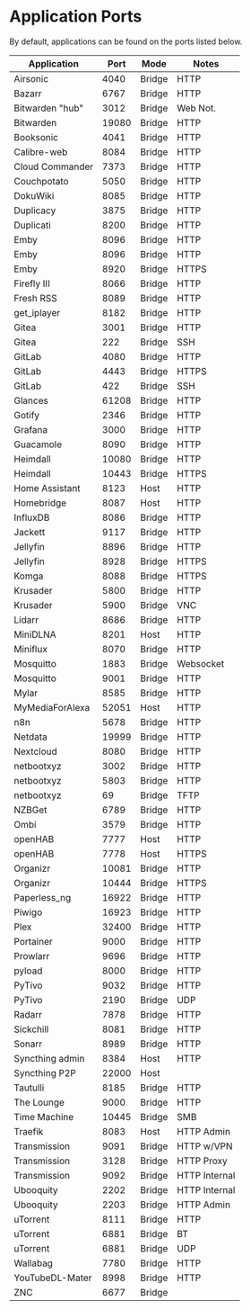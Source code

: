 # Application Ports

By default, applications can be found on the ports listed below.

| Application     | Port    | Mode    | Notes          |
|-----------------|---------|---------|----------------|
| Airsonic        | 4040    | Bridge  | HTTP           |
| Bazarr          | 6767    | Bridge  | HTTP           |
| Bitwarden "hub" | 3012    | Bridge  | Web Not.       |
| Bitwarden       | 19080   | Bridge  | HTTP           |
| Booksonic       | 4041    | Bridge  | HTTP           |
| Calibre-web     | 8084    | Bridge  | HTTP           |
| Cloud Commander | 7373    | Bridge  | HTTP           |
| Couchpotato     | 5050    | Bridge  | HTTP           |
| DokuWiki        | 8085    | Bridge  | HTTP           |
| Duplicacy       | 3875    | Bridge  | HTTP           |
| Duplicati       | 8200    | Bridge  | HTTP           |
| Emby            | 8096    | Bridge  | HTTP           |
| Emby            | 8096    | Bridge  | HTTP           |
| Emby            | 8920    | Bridge  | HTTPS          |
| Firefly III     | 8066    | Bridge  | HTTP           |
| Fresh RSS       | 8089    | Bridge  | HTTP           |
| get_iplayer     | 8182    | Bridge  | HTTP           |
| Gitea           | 3001    | Bridge  | HTTP           |
| Gitea           | 222     | Bridge  | SSH            |
| GitLab          | 4080    | Bridge  | HTTP           |
| GitLab          | 4443    | Bridge  | HTTPS          |
| GitLab          | 422     | Bridge  | SSH            |
| Glances         | 61208   | Bridge  | HTTP           |
| Gotify          | 2346    | Bridge  | HTTP           |
| Grafana         | 3000    | Bridge  | HTTP           |
| Guacamole       | 8090    | Bridge  | HTTP           |
| Heimdall        | 10080   | Bridge  | HTTP           |
| Heimdall        | 10443   | Bridge  | HTTPS          |
| Home Assistant  | 8123    | Host    | HTTP           |
| Homebridge      | 8087    | Host    | HTTP           |
| InfluxDB        | 8086    | Bridge  | HTTP           |
| Jackett         | 9117    | Bridge  | HTTP           |
| Jellyfin        | 8896    | Bridge  | HTTP           |
| Jellyfin        | 8928    | Bridge  | HTTPS          |
| Komga           | 8088    | Bridge  | HTTPS          |
| Krusader        | 5800    | Bridge  | HTTP           |
| Krusader        | 5900    | Bridge  | VNC            |
| Lidarr          | 8686    | Bridge  | HTTP           |
| MiniDLNA        | 8201    | Host    | HTTP           |
| Miniflux        | 8070    | Bridge  | HTTP           |
| Mosquitto       | 1883    | Bridge  | Websocket      |
| Mosquitto       | 9001    | Bridge  | HTTP           |
| Mylar           | 8585    | Bridge  | HTTP           |
| MyMediaForAlexa | 52051   | Host    | HTTP           |
| n8n             | 5678    | Bridge  | HTTP           |
| Netdata         | 19999   | Bridge  | HTTP           |
| Nextcloud       | 8080    | Bridge  | HTTP           |
| netbootxyz      | 3002    | Bridge  | HTTP           |
| netbootxyz      | 5803    | Bridge  | HTTP           |
| netbootxyz      | 69      | Bridge  | TFTP           |
| NZBGet          | 6789    | Bridge  | HTTP           |
| Ombi            | 3579    | Bridge  | HTTP           |
| openHAB         | 7777    | Host    | HTTP           |
| openHAB         | 7778    | Host    | HTTPS          |
| Organizr        | 10081   | Bridge  | HTTP           |
| Organizr        | 10444   | Bridge  | HTTPS          |
| Paperless_ng    | 16922   | Bridge  | HTTP           |
| Piwigo          | 16923   | Bridge  | HTTP           |
| Plex            | 32400   | Bridge  | HTTP           |
| Portainer       | 9000    | Bridge  | HTTP           |
| Prowlarr        | 9696    | Bridge  | HTTP           |
| pyload          | 8000    | Bridge  | HTTP           |
| PyTivo          | 9032    | Bridge  | HTTP           |
| PyTivo          | 2190    | Bridge  | UDP            |
| Radarr          | 7878    | Bridge  | HTTP           |
| Sickchill       | 8081    | Bridge  | HTTP           |
| Sonarr          | 8989    | Bridge  | HTTP           |
| Syncthing admin | 8384    | Host    | HTTP           |
| Syncthing P2P   | 22000   | Host    |                |
| Tautulli        | 8185    | Bridge  | HTTP           |
| The Lounge      | 9000    | Bridge  | HTTP           |
| Time Machine    | 10445   | Bridge  | SMB            |
| Traefik         | 8083    | Host    | HTTP Admin     |
| Transmission    | 9091    | Bridge  | HTTP w/VPN     |
| Transmission    | 3128    | Bridge  | HTTP Proxy     |
| Transmission    | 9092    | Bridge  | HTTP Internal  |
| Ubooquity       | 2202    | Bridge  | HTTP Internal  |
| Ubooquity       | 2203    | Bridge  | HTTP Admin     |
| uTorrent        | 8111    | Bridge  | HTTP           |
| uTorrent        | 6881    | Bridge  | BT             |
| uTorrent        | 6881    | Bridge  | UDP            |
| Wallabag        | 7780    | Bridge  | HTTP           |
| YouTubeDL-Mater | 8998    | Bridge  | HTTP           |
| ZNC             | 6677    | Bridge  |                |
